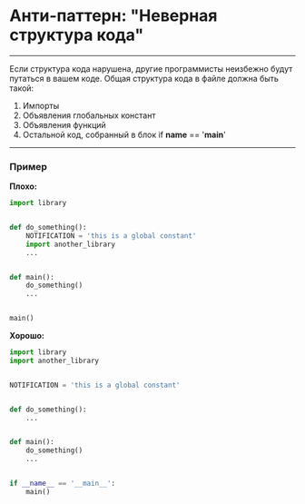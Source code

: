 # Анти-паттерн: "Неверная структура кода"

***

Если структура кода нарушена, другие программисты неизбежно будут путаться в вашем коде. Общая структура кода в файле должна быть такой:
1. Импорты
2. Объявления глобальных констант
3. Объявления функций
4. Остальной код, собранный в блок if __name__ == '__main__'

***

### Пример 

**Плохо:**
```python
import library


def do_something():
    NOTIFICATION = 'this is a global constant'
    import another_library
    ...


def main():
    do_something()
    ...


main()
```
**Хорошо:**
```python
import library
import another_library


NOTIFICATION = 'this is a global constant'


def do_something():
    ...


def main():
    do_something()
    ...


if __name__ == '__main__':
    main()
```

